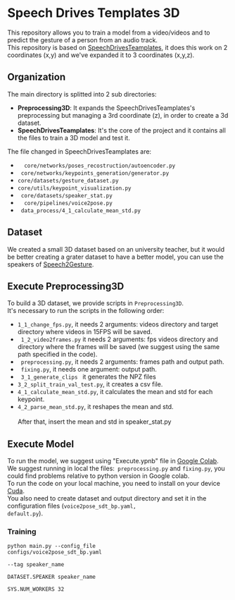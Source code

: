 # Speech Drives Templates 3D
This repository allows you to train a model from a video/videos and to predict the gesture of a person from an audio track.<br>
This repository is based on [SpeechDrivesTeamplates](https://github.com/ShenhanQian/SpeechDrivesTemplates), it does this work on 2 coordinates (x,y) and we've expanded it to 3 coordinates (x,y,z).

## Organization
The main directory is splitted into 2 sub directories:
  <ul>
   <li>  <b>Preprocessing3D</b>: It expands the SpeechDrivesTeamplates's preprocessing but managing a 3rd coordinate (z), in order to create a 3d dataset.
   <li><b> SpeechDrivesTeamplates</b>: It's the core of the project and it contains all the files to train a 3D model and test it.
  </ul>

The file changed in SpeechDrivesTeamplates are:
<ul>
<li><code>  core/networks/poses_recostruction/autoencoder.py</code>
<li><code> core/networks/keypoints_generation/generator.py </code>
<li><code>core/datasets/gesture_dataset.py</code>
<li><code>core/utils/keypoint_visualization.py </code>
<li><code> core/datasets/speaker_stat.py </code>
<li><code>  core/pipelines/voice2pose.py  </code>
<li><code> data_process/4_1_calculate_mean_std.py  </code>
</ul>

## Dataset
We created a small 3D dataset based on an university teacher, but it would be better creating a grater dataset to have a better model, you can use the speakers of [Speech2Gesture](https://people.eecs.berkeley.edu/~shiry/projects/speech2gesture/index.html).

## Execute Preprocessing3D
To build a 3D dataset, we provide scripts in <code>Preprocessing3D</code>.<br>
It's necessary to run the scripts in the following order:
<ul>
<li> <code>1_1_change_fps.py</code>, it needs 2 arguments: videos directory and target directory where videos in 15FPS will be saved.
<li> <code> 1_2_video2frames.py</code> it needs 2 arguments: fps videos directory and directory where the frames will be saved (we suggest using the same path specified in the code).
<li><code> preprocessing.py</code>, it needs 2 arguments: frames path and output path.
<li><code> fixing.py</code>, it needs one argument: output path.
<li><code> 3_1_generate_clips </code> it generates the NPZ files
<li><code>3_2_split_train_val_test.py</code>, it creates a csv file.
<li><code>4_1_calculate_mean_std.py</code>, it calculates the mean and std for each keypoint.
<li><code>4_2_parse_mean_std.py</code>, it reshapes the mean and std.<br> 
<br>
After that, insert the mean and std in speaker_stat.py
</ul>

## Execute Model
To run the model, we suggest using "Execute.ypnb" file in [Google Colab](https://colab.research.google.com).<br>
We suggest running in local the files:<code> preprocessing.py</code> and <code>fixing.py</code>, you could find problems relative to python version in Google colab. <br>
To run the code on your local machine, you need to install on your device [Cuda](https://developer.nvidia.com/cuda-toolkit).<br>
You also need to create dataset and output directory and set it in the configuration files (<code>voice2pose_sdt_bp.yaml, default.py</code>).<br>

### Training
<code>python main.py --config_file configs/voice2pose_sdt_bp.yaml \
    --tag speaker_name \
    DATASET.SPEAKER speaker_name \
    SYS.NUM_WORKERS 32
</code>
